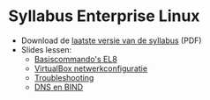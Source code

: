 # Syllabus Enterprise Linux

- Download de [laatste versie van de syllabus](https://github.com/HoGentTIN/elnx-syllabus/releases) (PDF)
- Slides lessen:
    - [Basiscommando's EL8](el8/)
    - [VirtualBox netwerkconfiguratie](vboxnet/)
    - [Troubleshooting](troubleshooting/)
    - [DNS en BIND](bind/)
